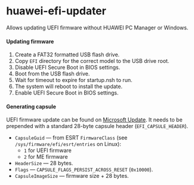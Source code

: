 huawei-efi-updater
==================

Allows updating UEFI firmware without HUAWEI PC Manager or Windows.

#### Updating firmware

1. Create a FAT32 formatted USB flash drive.
2. Copy `EFI` directory for the correct model to the USB drive root.
3. Disable UEFI Secure Boot in BIOS settings.
4. Boot from the USB flash drive.
5. Wait for timeout to expire for startup.nsh to run.
6. The system will reboot to install the update.
7. Enable UEFI Secure Boot in BIOS settings.

#### Generating capsule

UEFI firmware update can be found on [Microsoft Update](https://www.catalog.update.microsoft.com/Search.aspx?q=HUAWEI). It needs to be prepended with a standard 28-byte capsule header (`EFI_CAPSULE_HEADER`).

- `CapsuleGuid` — from ESRT `FirmwareClass` (see `/sys/firmware/efi/esrt/entries` on Linux):
    - `1` for UEFI firmware
    - `2` for ME firmware
- `HeaderSize` — 28 bytes.
- `Flags` — `CAPSULE_FLAGS_PERSIST_ACROSS_RESET` (`0x10000`).
- `CapsuleImageSize` — firmware size + 28 bytes.
